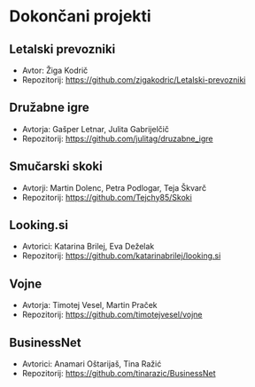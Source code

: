 # Dokončani projekti

## Letalski prevozniki
* Avtor: Žiga Kodrič
* Repozitorij: https://github.com/zigakodric/Letalski-prevozniki

## Družabne igre
* Avtorja: Gašper Letnar, Julita Gabrijelčič
* Repozitorij: https://github.com/julitag/druzabne_igre

## Smučarski skoki
* Avtorji: Martin Dolenc, Petra Podlogar, Teja Škvarč
* Repozitorij: https://github.com/Tejchy85/Skoki

## Looking.si
* Avtorici: Katarina Brilej, Eva Deželak
* Repozitorij: https://github.com/katarinabrilej/looking.si

## Vojne
* Avtorja: Timotej Vesel, Martin Praček
* Repozitorij: https://github.com/timotejvesel/vojne

## BusinessNet
* Avtorici: Anamari Oštarijaš, Tina Ražić
* Repozitorij: https://github.com/tinarazic/BusinessNet
